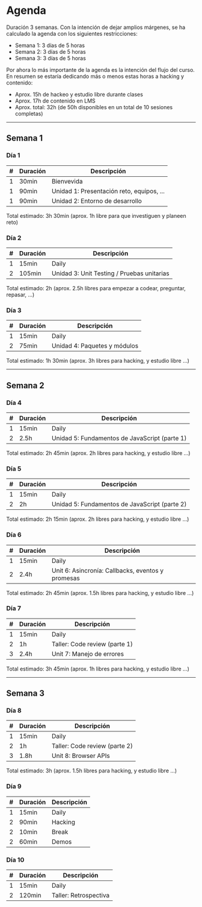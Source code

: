 # Agenda

Duración 3 semanas. Con la intención de dejar amplios márgenes, se ha calculado
la agenda con los siguientes restricciones:

* Semana 1: 3 días de 5 horas
* Semana 2: 3 días de 5 horas
* Semana 3: 3 días de 5 horas

Por ahora lo más importante de la agenda es la intención del flujo del curso. En
resumen se estaría dedicando más o menos estas horas a hacking y contenido:

* Aprox. 15h de hackeo y estudio libre durante clases
* Aprox. 17h de contenido en LMS
* Aprox. total: 32h (de 50h disponibles en un total de 10 sesiones completas)

***

## Semana 1

### Día 1

| # | Duración | Descripción
|---|----------|------------
| 1 | 30min    | Bienvevida
| 1 | 90min    | Unidad 1: Presentación reto, equipos, ...
| 1 | 90min    | Unidad 2: Entorno de desarrollo

Total estimado: 3h 30min (aprox. 1h libre para que investiguen y planeen reto)

### Día 2

| # | Duración | Descripción
|---|----------|------------
| 1 | 15min    | Daily
| 2 | 105min   | Unidad 3: Unit Testing / Pruebas unitarias

Total estimado: 2h (aprox. 2.5h libres para empezar a codear, preguntar, repasar, ...)

### Día 3

| # | Duración | Descripción
|---|----------|------------
| 1 | 15min    | Daily
| 2 | 75min    | Unidad 4: Paquetes y módulos

Total estimado: 1h 30min (aprox. 3h libres para hacking, y estudio libre ...)

***

## Semana 2

### Día 4

| # | Duración | Descripción
|---|----------|------------
| 1 | 15min    | Daily
| 2 | 2.5h     | Unidad 5: Fundamentos de JavaScript (parte 1)

Total estimado: 2h 45min (aprox. 2h libres para hacking, y estudio libre ...)

### Día 5

| # | Duración | Descripción
|---|----------|------------
| 1 | 15min    | Daily
| 2 | 2h       | Unidad 5: Fundamentos de JavaScript (parte 2)

Total estimado: 2h 15min (aprox. 2h libres para hacking, y estudio libre ...)

### Día 6

| # | Duración | Descripción
|---|----------|------------
| 1 | 15min    | Daily
| 2 | 2.4h     | Unit 6: Asincronía: Callbacks, eventos y promesas

Total estimado: 2h 45min (aprox. 1.5h libres para hacking, y estudio libre ...)

### Día 7

| # | Duración | Descripción
|---|----------|------------
| 1 | 15min    | Daily
| 2 | 1h       | Taller: Code review (parte 1)
| 3 | 2.4h     | Unit 7: Manejo de errores

Total estimado: 3h 45min (aprox. 1h libres para hacking, y estudio libre ...)

***

## Semana 3

### Día 8

| # | Duración | Descripción
|---|----------|------------
| 1 | 15min    | Daily
| 2 | 1h       | Taller: Code review (parte 2)
| 3 | 1.8h     | Unit 8: Browser APIs

Total estimado: 3h (aprox. 1.5h libres para hacking, y estudio libre ...)

### Día 9

| # | Duración | Descripción
|---|----------|------------
| 1 | 15min    | Daily
| 2 | 90min    | Hacking
| 2 | 10min    | Break
| 2 | 60min    | Demos

### Día 10

| # | Duración | Descripción
|---|----------|------------
| 1 | 15min    | Daily
| 2 | 120min   | Taller: Retrospectiva
